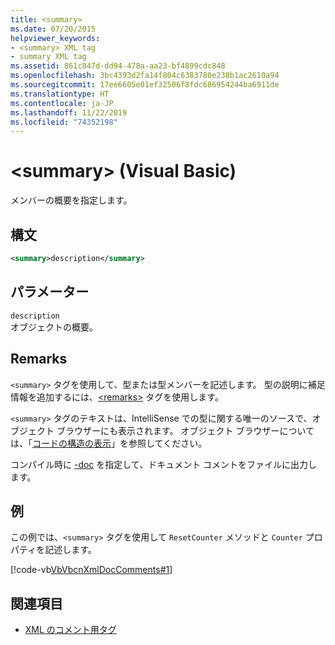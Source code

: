 ```yaml
---
title: <summary>
ms.date: 07/20/2015
helpviewer_keywords:
- <summary> XML tag
- summary XML tag
ms.assetid: 861c847d-dd94-478a-aa23-bf4899cdc848
ms.openlocfilehash: 3bc4393d2fa14f804c6383780e238b1ac2610a94
ms.sourcegitcommit: 17ee6605e01ef32506f8fdc686954244ba6911de
ms.translationtype: HT
ms.contentlocale: ja-JP
ms.lasthandoff: 11/22/2019
ms.locfileid: "74352198"
---
```

# <a name="summary-visual-basic"></a>\<summary> (Visual Basic)
メンバーの概要を指定します。  
  
## <a name="syntax"></a>構文  
  
```xml  
<summary>description</summary>  
```  
  
## <a name="parameters"></a>パラメーター  
 `description`  
 オブジェクトの概要。  
  
## <a name="remarks"></a>Remarks  
 `<summary>` タグを使用して、型または型メンバーを記述します。 型の説明に補足情報を追加するには、[\<remarks>](../../../visual-basic/language-reference/xmldoc/remarks.md) タグを使用します。  
  
 `<summary>` タグのテキストは、IntelliSense での型に関する唯一のソースで、オブジェクト ブラウザーにも表示されます。 オブジェクト ブラウザーについては、「[コードの構造の表示](/visualstudio/ide/viewing-the-structure-of-code)」を参照してください。  
  
 コンパイル時に [-doc](../../../visual-basic/reference/command-line-compiler/doc.md) を指定して、ドキュメント コメントをファイルに出力します。  
  
## <a name="example"></a>例  
 この例では、`<summary>` タグを使用して `ResetCounter` メソッドと `Counter` プロパティを記述します。  
  
 [!code-vb[VbVbcnXmlDocComments#1](~/samples/snippets/visualbasic/VS_Snippets_VBCSharp/VbVbcnXmlDocComments/VB/Class1.vb#1)]  
  
## <a name="see-also"></a>関連項目

- [XML のコメント用タグ](../../../visual-basic/language-reference/xmldoc/index.md)
